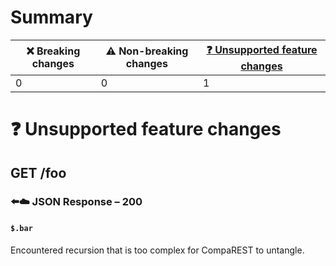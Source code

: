 # Summary

| ❌ Breaking changes | ⚠️ Non-breaking changes | [❓ Unsupported feature changes](#unsupported-changes) |
|---------------------|-------------------------|--------------------------------------------------------|
| 0                   | 0                       | 1                                                      |

# <span id="unsupported-changes"></span>❓ Unsupported feature changes

## **GET** /foo

### ⬅️☁️ JSON Response – 200

#### `$.bar`

Encountered recursion that is too complex for CompaREST to untangle.
